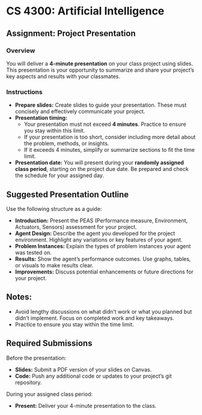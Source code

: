 CS 4300: Artificial Intelligence
===============================================

Assignment: Project Presentation
------------------------------------------------------

### Overview
You will deliver a **4-minute presentation** on your class project using slides. This presentation is your opportunity to summarize and share your project’s key aspects and results with your classmates.

### Instructions
- **Prepare slides:** Create slides to guide your presentation. These must concisely and effectively communicate your project.
- **Presentation timing:**
  - Your presentation must not exceed **4 minutes**. Practice to ensure you stay within this limit.
  - If your presentation is too short, consider including more detail about the problem, methods, or insights.
  - If it exceeds 4 minutes, simplify or summarize sections to fit the time limit.
- **Presentation date:** You will present during your **randomly assigned class period**, starting on the project due date. Be prepared and check the schedule for your assigned day.

Suggested Presentation Outline
------------------------------

Use the following structure as a guide:

- **Introduction:** Present the PEAS (Performance measure, Environment, Actuators, Sensors) assessment for your project.  
- **Agent Design:** Describe the agent you developed for the project environment. Highlight any variations or key features of your agent.
- **Problem Instances:** Explain the types of problem instances your agent was tested on.
- **Results:** Show the agent’s performance outcomes. Use graphs, tables, or visuals to make results clear.
- **Improvements:** Discuss potential enhancements or future directions for your project.

Notes:
-----------
- Avoid lengthy discussions on what didn’t work or what you planned but didn’t implement. Focus on completed work and key takeaways.
- Practice to ensure you stay within the time limit.

Required Submissions
---------------------

Before the presentation: 
- **Slides:** Submit a PDF version of your slides on Canvas.
- **Code:** Push any additional code or updates to your project’s git repository.

During your assigned class period:
- **Present:** Deliver your 4-minute presentation to the class.
